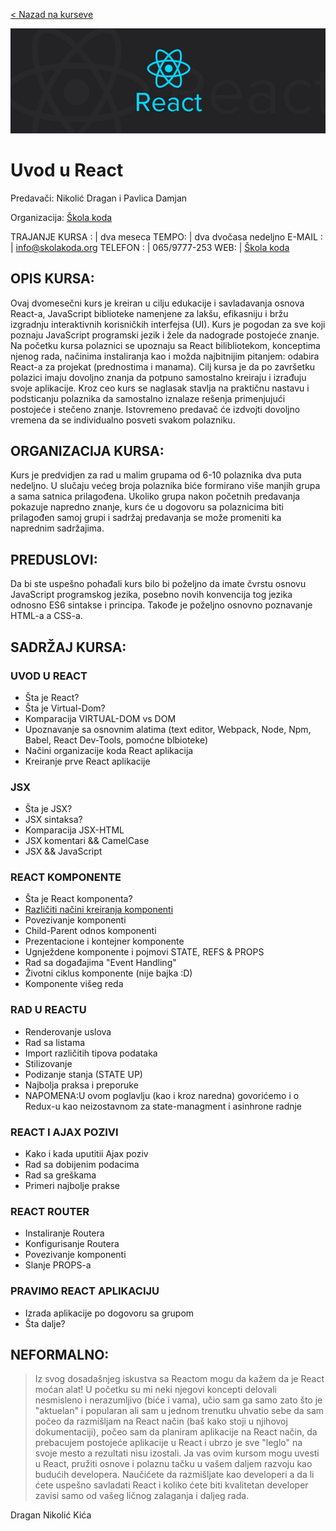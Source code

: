 <a href="https://skolakoda.org/kursevi/" class="btn">< Nazad na kurseve</a>

![React](logo.jpeg)

# Uvod u React

Predavači: Nikolić Dragan i Pavlica Damjan

Organizacija: [Škola koda](https://skolakoda.org/)

TRAJANJE KURSA : | dva meseca
TEMPO: | dva dvočasa nedeljno
E-MAIL : | info@skolakoda.org
TELEFON : | 065/9777-253
WEB: | [Škola koda](https://skolakoda.org/)


## OPIS KURSA:

Ovaj dvomesečni kurs je  kreiran u cilju edukacije i savladavanja osnova React-a, JavaScript biblioteke namenjene za lakšu, efikasniju i bržu izgradnju interaktivnih korisničkih interfejsa (UI). Kurs je pogodan za sve koji poznaju JavaScript programski jezik i žele da nadograde postojeće znanje. Na početku kursa polaznici se upoznaju sa React bilibliotekom, konceptima njenog rada, načinima instaliranja kao i možda najbitnijim pitanjem: odabira React-a za projekat (prednostima i manama). Cilj kursa je da po završetku polazici imaju dovoljno znanja da potpuno samostalno kreiraju i izrađuju svoje aplikacije. Kroz ceo kurs se  naglasak stavlja na praktičnu nastavu i podsticanju polaznika da samostalno iznalaze rešenja primenjujući postojeće i stečeno  znanje. Istovremeno predavač će izdvojti dovoljno vremena da se individualno posveti svakom polazniku.

## ORGANIZACIJA KURSA:

Kurs je predvidjen za rad u malim grupama od 6-10 polaznika dva puta nedeljno. U slučaju većeg broja polaznika biće formirano više manjih grupa a sama satnica prilagođena. Ukoliko grupa nakon početnih predavanja pokazuje napredno znanje, kurs će u dogovoru sa polaznicima biti prilagođen samoj grupi i sadržaj predavanja se može promeniti ka naprednim sadržajima.

## PREDUSLOVI:

Da bi ste uspešno pohađali kurs bilo bi poželjno da imate čvrstu osnovu JavaScript programskog jezika, posebno novih konvencija tog jezika odnosno ES6 sintakse i principa. Takođe je poželjno osnovno poznavanje HTML-a a CSS-a.


## SADRŽAJ KURSA:

### UVOD U REACT

- Šta je React?
- Šta je Virtual-Dom?
- Komparacija VIRTUAL-DOM vs DOM
- Upoznavanje sa osnovnim alatima (text editor, Webpack, Node, Npm, Babel, React Dev-Tools, pomoćne blbioteke)
- Načini organizacije koda React aplikacija
- Kreiranje prve React aplikacije

### JSX
- Šta je JSX?
- JSX sintaksa?
- Komparacija JSX-HTML
- JSX komentari && CamelCase
- JSX && JavaScript

### REACT KOMPONENTE

- Šta je React komponenta?
- [Različiti načini kreiranja komponenti](kreiranje-komponenti)
- Povezivanje komponenti
- Child-Parent odnos komponenti
- Prezentacione i kontejner komponente
- Ugnježdene komponente i pojmovi STATE, REFS & PROPS
- Rad sa događajima "Event Handling"
- Životni ciklus komponente (nije bajka :D)
- Komponente višeg reda

### RAD U REACTU
- Renderovanje uslova
- Rad sa listama
- Import različitih tipova podataka
- Stilizovanje
- Podizanje stanja (STATE UP)
- Najbolja praksa i preporuke
- NAPOMENA:U ovom poglavlju (kao i kroz naredna) govorićemo i o Redux-u kao neizostavnom za state-managment i asinhrone radnje

### REACT I AJAX POZIVI
- Kako i kada uputitii Ajax poziv
- Rad sa dobijenim podacima
- Rad sa greškama
- Primeri najbolje prakse

### REACT ROUTER
- Instaliranje Routera
- Konfigurisanje Routera
- Povezivanje komponenti
- Slanje PROPS-a

### PRAVIMO REACT APLIKACIJU
- Izrada aplikacije po dogovoru sa grupom
- Šta dalje?


## NEFORMALNO:

> Iz svog dosadašnjeg iskustva sa Reactom mogu da kažem da je React moćan alat! U početku su mi neki njegovi koncepti delovali nesmisleno i nerazumljivo (biće i vama), učio sam ga samo zato što je "aktuelan" i popularan ali sam u jednom trenutku uhvatio sebe da sam počeo da razmišljam na React način (baš kako stoji u njihovoj dokumentaciji), počeo sam da planiram aplikacije na React način, da prebacujem postojeće aplikacije u React i ubrzo je sve "leglo" na svoje mesto a rezultati nisu izostali. Ja vas ovim kursom mogu uvesti u React, pružiti osnove i polaznu tačku u vašem daljem razvoju kao budućih developera. Naučićete da razmišljate kao developeri a da li ćete  uspešno savladati React i koliko ćete biti kvalitetan developer zavisi samo od vašeg ličnog zalaganja i daljeg rada.

Dragan Nikolić Kića
